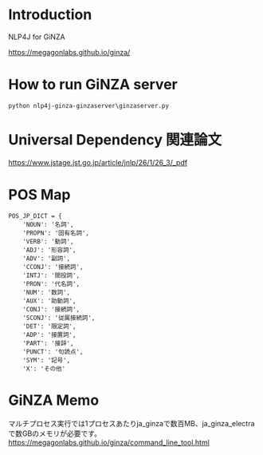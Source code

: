 # Introduction 

NLP4J for GiNZA

https://megagonlabs.github.io/ginza/

# How to run GiNZA server

```
python nlp4j-ginza-ginzaserver\ginzaserver.py
```

# Universal Dependency 関連論文

https://www.jstage.jst.go.jp/article/jnlp/26/1/26_3/_pdf

# POS Map

```
POS_JP_DICT = {
    'NOUN': '名詞',
    'PROPN': '固有名詞',
    'VERB': '動詞',
    'ADJ': '形容詞',
    'ADV': '副詞',
    'CCONJ': '接続詞',
    'INTJ': '間投詞',
    'PRON': '代名詞',
    'NUM': '数詞',
    'AUX': '助動詞',
    'CONJ': '接続詞',
    'SCONJ': '従属接続詞',
    'DET': '限定詞',
    'ADP': '接置詞',
    'PART': '接辞',
    'PUNCT': '句読点',
    'SYM': '記号',
    'X': 'その他'
```

# GiNZA Memo


マルチプロセス実行では1プロセスあたりja_ginzaで数百MB、ja_ginza_electraで数GBのメモリが必要です。
https://megagonlabs.github.io/ginza/command_line_tool.html



